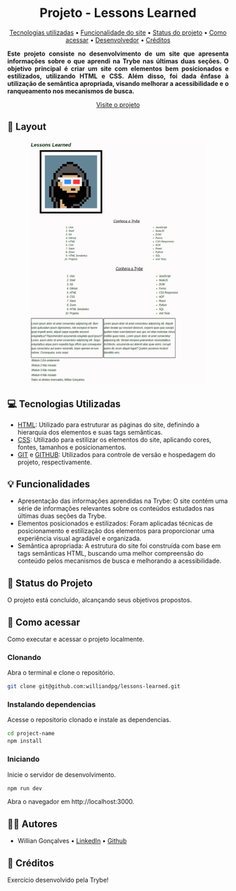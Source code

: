 <h1 id="title" align="center">Projeto - Lessons Learned</h1>

<p id="index" align="center">
  <a href="#tech">Tecnologias utilizadas</a> • 
  <a href="#funcionalities">Funcionalidade do site</a> • 
  <a href="#status">Status do  projeto</a> • 
  <a href="#started">Como acessar</a> • 
  <a href="#dev">Desenvolvedor</a> • 
  <a href="#credit">Créditos</a>
</p>

<p id="description" align="center" style="text-align:justify">
  <b>Este projeto consiste no desenvolvimento de um site que apresenta informações sobre o que aprendi na Trybe nas últimas duas seções. O objetivo principal é criar um site com elementos bem posicionados e estilizados, utilizando HTML e CSS. Além disso, foi dada ênfase à utilização de semântica apropriada, visando melhorar a acessibilidade e o ranqueamento nos mecanismos de busca.</b>
</p>
<p id="link" align="center">
  <a href="https://lessons-learned-williandpg.vercel.app/">Visite o projeto</a>
</p>

<h2 id="layout">🎨 Layout</h2>

<p id="layout-print" align="center">
  <img src="/img/lessons-learned.png" alt="Image Example" height="275px" width="400px">
  <img src="/img/lessons-learned2.png" alt="Image Example" height="275px" width="400px">
</p>

<h2 id="tech">💻 Tecnologias Utilizadas</h2>

- [HTML](https://developer.mozilla.org/pt-BR/docs/Web/HTML): Utilizado para estruturar as páginas do site, definindo a hierarquia dos elementos e suas tags semânticas.
- [CSS](https://developer.mozilla.org/pt-BR/docs/Web/CSS): Utilizado para estilizar os elementos do site, aplicando cores, fontes, tamanhos e posicionamentos.
- [GIT](https://git-scm.com/) e [GITHUB](https://github.com/): Utilizados para controle de versão e hospedagem do projeto, respectivamente.


<h2 id="funcionalities">💡 Funcionalidades</h2>

- Apresentação das informações aprendidas na Trybe: O site contém uma série de informações relevantes sobre os conteúdos estudados nas últimas duas seções da Trybe.
- Elementos posicionados e estilizados: Foram aplicadas técnicas de posicionamento e estilização dos elementos para proporcionar uma experiência visual agradável e organizada.
- Semântica apropriada: A estrutura do site foi construída com base em tags semânticas HTML, buscando uma melhor compreensão do conteúdo pelos mecanismos de busca e melhorando a acessibilidade.

<h2 id="status">📝 Status do Projeto</h2>

O projeto está concluído, alcançando seus objetivos propostos.

<h2 id="started">🚀 Como acessar</h2>

Como executar e acessar o projeto localmente.

<!-- <h3>Prerequisites</h3>

Here you list all prerequisites necessary for running your project. For example:

- [NodeJS](https://github.com/)
- [Git 2](https://github.com) -->

<h3>Clonando</h3>

Abra o terminal e clone o repositório.
```bash
git clone git@github.com:williandpg/lessons-learned.git
```

<h3>Instalando dependencias</h3>

Acesse o repositorio clonado e instale as dependencias.
```bash
cd project-name
npm install
```

<h3>Iniciando</h3>

Inicie o servidor de desenvolvimento.
```bash
npm run dev
```
Abra o navegador em http://localhost:3000.

<h2 id="dev">🧑‍💻 Autores</h2>

- Willian Gonçalves • [LinkedIn](www.linkedin.com/in/williandpg) • [Github](https://github.com/williandpg)

<h2 id="credit">🏅 Créditos</h2>

Exercício desenvolvido pela Trybe!

